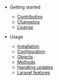 - Getting started
  - [Contributing](contributing.md)
  - [Changelog](changelog.md)
  - [License](license.md)

- Usage
  - [Installation](installation.md)
  - [Configuration](configuration.md)
  - [Objects](objects.md)
  - [Methods](methods.md)
  - [Handling updates](updates.md)
  - [Laravel features](laravel.md)